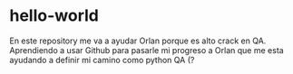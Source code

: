# hello-world
En este repository me va a ayudar Orlan porque es alto crack en QA.
Aprendiendo a usar Github para pasarle mi progreso a Orlan que me esta ayudando a definir mi camino como python QA (? 
